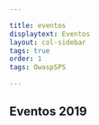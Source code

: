 ```yaml
---

title: eventos
displaytext: Eventos
layout: col-sidebar
tags: true
order: 1
tags: OwaspSPS

---
```

## Eventos 2019
